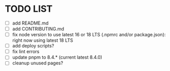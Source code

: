 # TODO LIST

- [ ] add README.md
- [ ] add CONTRIBUTING.md
- [ ] fix node version to use latest 16 or 18 LTS (.npmrc and/or package.json): right now using latest 18 LTS
- [ ] add deploy scripts?
- [ ] fix lint errors
- [ ] update pnpm to 8.4.* (current latest 8.4.0)
- [ ] cleanup unused pages?

